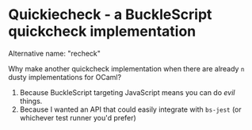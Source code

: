 # Quickiecheck - a BuckleScript quickcheck implementation

Alternative name: "recheck"

Why make another quickcheck implementation when there are already `n` dusty implementations for OCaml?

1. Because BuckleScript targeting JavaScript means you can do _evil_ things.
2. Because I wanted an API that could easily integrate with `bs-jest` (or whichever test runner you'd prefer)